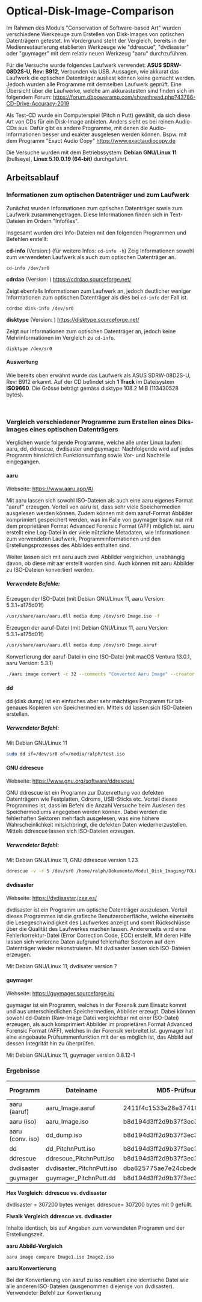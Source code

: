 # Optical-Disk-Image-Comparison
Im Rahmen des Moduls "Conservation of Software-based Art" wurden verschiedene Werkzeuge zum Erstellen von Disk-Images von optischen Datenträgern getestet. Im Vordergrund steht der Vergleich,  bereits in der Medienrestaurierung etablierten Werkzeuge wie "ddrescue", "dvdisaster" oder "guymager" mit dem relativ neuen Werkzeug "aaru" durchzuführen. 

Für die Versuche wurde folgendes Laufwerk verwendet: **ASUS SDRW-08D2S-U, Rev: B912**,  Verbunden via USB. Aussagen, wie akkurat das Laufwerk die optischen Datenträger ausliest können keine gemacht werden. Jedoch wurden alle Programme mit demselben Laufwerk geprüft. Eine Übersicht über die Laufwerke, welche am akkurastesten sind finden sich im folgendem Forum: https://forum.dbpoweramp.com/showthread.php?43786-CD-Drive-Accuracy-2019

Als Test-CD wurde ein Computerspiel (Pitch n Putt) gewählt, da sich diese Art von CDs für ein Disk-Image anbieten. Anders sieht es bei reinen Audio-CDs aus. Dafür gibt es andere Programme, mit denen die Audio-Informationen besser und exakter ausgelesen werden können. Bspw. mit dem Programm "Exact Audio Copy" https://www.exactaudiocopy.de

Die Versuche wurden mit dem Betriebssystem: **Debian GNU/Linux 11** (bullseye), **Linux 5.10.0.19 (64-bit)** durchgeführt. 

## Arbeitsablauf

### Informationen zum optischen Datenträger und zum Laufwerk

Zunächst wurden Informationen zum optischen Datenträger sowie zum Laufwerk zusammengetragen. Diese Informationen finden sich in Text-Dateien im Ordern "Infofiles". 

Insgesamt wurden drei Info-Dateien mit den folgenden Programmen und Befehlen erstellt:

**cd-info** (Version:) (für weitere Infos: `cd-info -h`) 
Zeig Informationen sowohl zum verwendeten Laufwerk als auch zum optischen Datenträger an. 

`cd-info /dev/sr0`



**cdrdao** (Version: ) https://cdrdao.sourceforge.net/ 

Zeigt ebenfalls Informationen zum Laufwerk an, jedoch deutlicher weniger Informationen zum optischen Datenträger als dies bei `cd-info` der Fall ist.

`cdrdao disk-info /dev/sr0`



**disktype** (Version: ) https://disktype.sourceforge.net/

Zeigt nur Informationen zum optischen Datenträger an, jedoch keine Mehrinformationen im Vergleich zu `cd-info`. 

`disktype /dev/sr0`



#### Auswertung

Wie bereits oben erwähnt wurde das Laufwerk als ASUS SDRW-08D2S-U, Rev: B912 erkannt. 
Auf der CD befindet sich **1 Track** im Dateisystem **ISO9660**. Die Grösse beträgt gemäss disktype 108.2 MiB (113430528 bytes).

​	

### Vergleich verschiedener Programme zum Erstellen eines Diks-Images eines optischen Datenträgers

Verglichen wurde folgende Programme, welche alle unter Linux laufen: aaru, dd, ddrescue, dvdisaster und guymager. Nachfolgende wird auf jedes Programm hinsichtlich Funktionsumfang sowie Vor- und Nachteile eingegangen.

#### aaru

Webseite: https://www.aaru.app/#/

Mit aaru lassen sich sowohl ISO-Dateien als auch eine aaru eigenes Format "aaruf" erzeugen. Vorteil von aaru ist, dass sehr viele Speichermedien ausgelesen werden können. Zudem können mit dem aaruf-Format Abbilder komprimiert gespeichert werden, was im Falle von guymager bspw. nur mit dem proprietären Format Advanced Forensic Format (AFF) möglich ist. aaru erstellt eine Log-Datei in der viele nützliche Metadaten, wie Informationen zum verwendeten Laufwerk, Programminformationen und den Erstellungsprozesses des Abbildes enthalten sind. 

Weiter lassen sich mit aaru auch zwei Abbilder vergleichen, unabhängig davon, ob diese mit aar erstellt worden sind. Auch können mit aaru Abbilder zu ISO-Dateien konvertiert werden. 

##### Verwendete Befehle:

Erzeugen der ISO-Datei (mit Debian GNU/Linux 11, aaru Version: 5.3.1+a175d01f)

```bash
/usr/share/aaru/aaru.dll media dump /dev/sr0 Image.iso -f
```

Erzeugen der aaruf-Datei (mit Debian GNU/Linux 11, aaru Version: 5.3.1+a175d01f)

```bash
/usr/share/aaru/aaru.dll media dump /dev/sr0 Image.aaruf
```

Konvertierung der aaruf-Datei in eine ISO-Datei (mit macOS Ventura 13.0.1, aaru Version: 5.3.1)

```bash
./aaru image convert -c 32 --comments "Converted Aaru Image" --creator "Ralph Michel" --drive-manufacturer "ASUS" --drive-model "SDRW-08D2S-U" --drive-revision "B912" --drive-serial "KCD0AP011680"   --media-title "Pitch n Putt Game" -f -O "deduplicate=true,nocompress=false" -r Image.resume.xml -x Image.cicm.xml aaru_Image.aaruf dd_dump.iso
```



#### dd

dd (disk dump) ist ein einfaches aber sehr mächtiges Programm für bit-genaues Kopieren von Speichermedien. Mittels dd lassen sich ISO-Dateien erstellen.

##### Verwendeter Befehl:

Mit Debian GNU/Linux 11

```bash
sudo dd if=/dev/sr0 of=/media/ralph/test.iso
```



#### GNU ddrescue

Webseite: https://www.gnu.org/software/ddrescue/

GNU ddrescue ist ein Programm zur Datenrettung von defekten Datenträgern wie Festplatten, Cdroms, USB-Sticks etc. Vorteil dieses Programmes ist, dass im Befehl die Anzahl Versuche beim Auslesen des Speichermediums angegeben werden können. Dabei werden die fehlerhaften Sektoren mehrfach ausgelesen, was eine höhere Wahrscheinlichkeit mitsichbringt, die defekten Daten wiederherzustellen. Mittels ddrescue lassen sich ISO-Dateien erzeugen. 

##### Verwendeter Befehl:

Mit Debian GNU/Linux 11, GNU ddrescue version 1.23

```bash
ddrescue -v -r 5 /dev/sr0 /home/ralph/Dokumente/Modul_Disk_Imaging/FOLLOW_UP/ASUS/ddrescue/ddrescue_PitchnPutt.iso /home/ralph/Dokumente/Modul_Disk_Imaging/FOLLOW_UP/ASUS/ddrescue/ddrescue_mapfile_PitchnPutt.txt
```



#### dvdisaster

Webseite: https://dvdisaster.jcea.es/

dvdisaster ist ein Programm um optische Datenträger auszulesen. Vorteil dieses Programmes ist die grafische Benutzeroberfläche, welche einerseits die Lesegeschwindigkeit des Laufwerkes anzeigt und somit Rückschlüsse über die Qualität des Laufwerkes machen lassen. Andererseits wird eine Fehlerkorrektur-Datei (Error Correction Code, ECC) erstellt. Mit deren Hilfe lassen sich verlorene Daten aufgrund fehlerhafter Sektoren auf dem Datenträger wieder rekonstruieren. Mit dvdisaster lassen sich ISO-Dateien erzeugen.

Mit Debian GNU/Linux 11, dvdisater version ?



#### guymager

Webseite: https://guymager.sourceforge.io/

guymager ist ein Programm, welches in der Forensik zum Einsatz kommt und aus unterschiedlichen Speichermedien, Abbilder erzeugt. Dabei können sowohl dd-Datein (Raw-Image Datei vergleichbar mit einer ISO-Datei) erzeugen, als auch komprimiert Abbilder im proprietären Format Advanced Forensic Format (AFF), welches in der Forensik verbreitet ist. guymager hat eine eingebaute Prüfsummenfunktion mit der es möglich ist, das Abbild auf dessen Integrität hin zu überprüfen. 

Mit Debian GNU/Linux 11, guymager version 0.8.12-1 





### Ergebnisse



| Programm         | Dateiname                 | MD5-Prüfsumme                    | Grösse (bytes) |
| ---------------- | ------------------------- | -------------------------------- | -------------- |
| aaru (aaruf)     | aaru_Image.aaruf          | 2411f4c1533e28e37418582deba34af5 | 109’301’388    |
| aaru (iso)       | aaru_Image.iso            | b8d194d3ff2d9b37f3ec363339ef6d11 | 113’737’728    |
| aaru (conv. iso) | dd_dump.iso               | b8d194d3ff2d9b37f3ec363339ef6d11 | 113’737’728    |
| dd               | dd_PitchnPutt.iso         | b8d194d3ff2d9b37f3ec363339ef6d11 | 113’737’728    |
| ddrescue         | ddrescue_PitchnPutt.iso   | b8d194d3ff2d9b37f3ec363339ef6d11 | 113’737’728    |
| dvdisaster       | dvdisaster_PitchnPutt.iso | dba625775ae7e24cbedef278164787f9 | 113’430’528    |
| guymager         | guymager_PitchnPutt.dd    | b8d194d3ff2d9b37f3ec363339ef6d11 | 113’737’728    |



**Hex Vergleich: ddrescue vs. dvdisaster**

dvdisaster = 307200 bytes weniger.
ddrescue= 307200 bytes mit 0 gefüllt.

**Fiwalk Vergleich** **ddrescue vs. dvdisaster** 

Inhalte identisch, bis auf Angaben zum verwendeten Programm und der Erstellungszeit.



**aaru Abbild-Vergleich**

`aaru image compare Image1.iso Image2.iso`



**aaru Konvertierung**

Bei der Konvertierung von aaruf zu iso resultiert eine identische Datei wie alle anderen ISO-Dateien (ausgenommen diejenige von dvdisaster). Verwendeter Befehl zur Konvertierung



